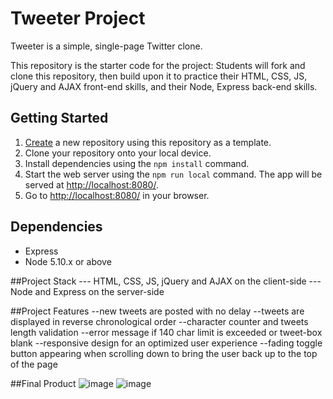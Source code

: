 # Tweeter Project

Tweeter is a simple, single-page Twitter clone.

This repository is the starter code for the project: Students will fork and clone this repository, then build upon it to practice their HTML, CSS, JS, jQuery and AJAX front-end skills, and their Node, Express back-end skills.

## Getting Started

1. [Create](https://docs.github.com/en/repositories/creating-and-managing-repositories/creating-a-repository-from-a-template) a new repository using this repository as a template.
2. Clone your repository onto your local device.
3. Install dependencies using the `npm install` command.
3. Start the web server using the `npm run local` command. The app will be served at <http://localhost:8080/>.
4. Go to <http://localhost:8080/> in your browser.

## Dependencies

- Express
- Node 5.10.x or above


##Project Stack
--- HTML, CSS, JS, jQuery and AJAX on the client-side
---Node and Express on the server-side

##Project Features
--new tweets are posted with no delay
--tweets are displayed in reverse chronological order
--character counter and tweets length validation
--error message if 140 char limit is exceeded or tweet-box blank
--responsive design for an optimized user experience
--fading toggle button appearing when scrolling down to bring the user back up to the top of the page

##Final Product
![image](https://user-images.githubusercontent.com/15637663/146616717-357aa9c9-264e-4a28-951d-a1c0e87e295e.png)
![image](https://user-images.githubusercontent.com/15637663/146616759-5b96a96e-c980-4852-9e2b-8ebce50eb565.png)
